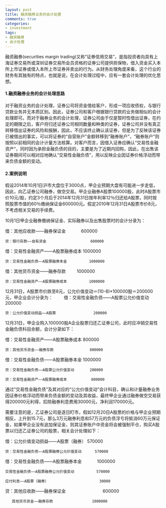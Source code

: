 ```yaml
---
layout: post
title: 融资融券业务的会计处理
comments: true
categories:
- investment
tags:
- 融资融券
- 会计处理
---
```


融资融券(securities margin trading)又称“证券信用交易”，是指投资者向具有上海证券交易所或深圳证券交易所会员资格的证券公司提供担保物，借入资金买入本所上市证券或借入本所上市证券并卖出的行为。从财务处理角度来看，这个行业的财务有其独有的特点，也就是说，在会计处理过程中，应有一套会计处理的优化思想。

#### 1.融资融券业务的会计处理思路

对于融资业务的会计处理，证券公司将资金借给客户，形成一项应收债权，与银行贷款业务并无本质区别。因此，证券公司和客户根据银行贷款的业务做相似的会计处理即可。而对于融券业务的会计处理，证券公司由于仅是暂时性借出证券，在约定的期限之后，客户将归还证券公司相同数量和种类的证券，证券公司并没有真正转移借出证券的风险和报酬，因此，不应该终止确认该证券，但是为了反映该证券已被借出的事实，可以将证券的“自营账户”金额转移到“融券账户”，“融券账户”则按照以前相同的会计计量方法核算。对客户而言，因借入证券应确认“交易性金融资产”，同时因为承担金融负债的目的，主要是为了近期内回购，因此，在出售该证券期间可以相对应地确认“交易性金融负债”，用以反映企业因证券价格浮动而带来负债金额的变动。

#### 2.案例说明

假设2014年10月1日沪市大盘位于3000点，甲企业预期大盘有可能进一步走低，因此，向乙证券公司融券，做空交易。甲企业融券A股票100000股，此时A股票市价10元/股，约定3个月后于2014年12月31日按年利率12％归还给A股票，同时按照股票市值的60％缴纳保证金600000元。假定2010年12月31日A股票市价8元，不考虑相关交易的手续费。

10月1日甲企业融券缴纳保证金、实际融券以及出售股票时的会计分录为：

借：其他应收款——融券保证金 　　　               600000
	
	贷：银行存款——自有资金 　　 　　　　        600000
	
借：交易性金融资产——A股票融券成本              1000000
	
	贷：交易性金融负债——A股票融券本金          1000000

借：其他货币资金——融券存款 　　                1000000
	
	贷：交易性金融资产——A股票融券成本          1000000	

12月31日，A股票市价跌至8元，公允价值变动＝(10-8)*100000股＝200000元，甲企业会计分录为：
　　
借：交易性金融负债——A股票公允价值变动           200000

	贷：公允价值变动损益——A股票                 200000
	
12月31日，甲企业购入100000股A企业股票归还乙证券公司，此时应冲销交易性金融负债科目余额，会计分录如下：
    
借：交易性金融资产——A股票融券成本               800000

	贷：其他货币资金——融券存款 　　　　　       800000
	
借：交易性金融负债——A股票融券本金              1000000

	贷：交易性金融负债——A股票公允价值变动       200000
	
	贷：交易性金融资产——A股票融券成本           800000
	
通过“交易性金融负债”及其对应的“公允价值变动”会计科目，确认和计量融券业务因证券价格浮动而带来负债金额的变动及其收益，最终甲企业通过融券做空交易获得200000元利得，扣除融券利息费用30000元，净利润170000元。

需要注意的是，乙证券公司是逐日盯市，假如12月20日A股票的价格与甲企业预期相反，上升到15.7元，那么3万元融券利息和57万元的负债浮亏将抵消60万元保证金，如果甲企业没有追加保证金，则其证券账户中资金将会被强制平仓，购买A股票以归还乙证券公司的股票，相关会计处理如下：

借：公允价值变动损益——A股票（融券）                570000

	贷：交易性金融负债——A股票融券公允价值变动      570000
	
借：交易性金融负债——A股票融券本金 　　　          1000000

	交易性金融负债——A股票融券公允价值变动          570000
	
	应付利息——A股票（融券） 　　　　　　            30000
	
   贷：其他应收款——融券保证金 　　　　　　　　    600000

       其他货币资金——融券存款 　　　　　　　     1000000
